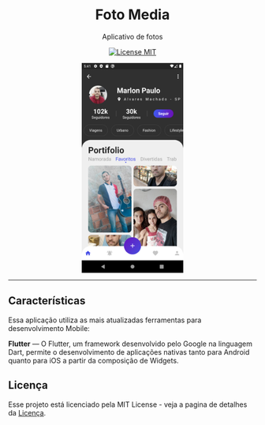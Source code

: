 <h1 align="center">

<br>
Foto Media
</h1>

<p align="center">Aplicativo de fotos</p>

<p align="center">
  <a href="https://opensource.org/licenses/MIT">
    <img src="https://img.shields.io/badge/License-MIT-blue.svg" alt="License MIT">
  </a>
</p>

<div align="center">
  <img align="center" src="https://github.com/Marlon-Paulo-da-Silva/FotoMedia-Flutter-App/blob/master/fotomedia.png" alt="demo" height="425">
  

</div>

<hr />

## Características

Essa aplicação utiliza as mais atualizadas ferramentas para desenvolvimento Mobile:

**Flutter** — O Flutter, um framework desenvolvido pelo Google na linguagem Dart, permite o desenvolvimento de aplicações nativas tanto para Android quanto para iOS a partir da composição de Widgets.

## Licença

Esse projeto está licenciado pela MIT License - veja a pagina de detalhes da [Licença](https://opensource.org/licenses/MIT).
